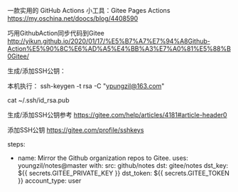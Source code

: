 
一款实用的 GitHub Actions 小工具：Gitee Pages Actions
https://my.oschina.net/doocs/blog/4408590



巧用GithubAction同步代码到Gitee
http://yikun.github.io/2020/01/17/%E5%B7%A7%E7%94%A8Github-Action%E5%90%8C%E6%AD%A5%E4%BB%A3%E7%A0%81%E5%88%B0Gitee/


生成/添加SSH公钥：

本机执行：
ssh-keygen -t rsa -C "ypungzil@163.com" 

cat ~/.ssh/id_rsa.pub


生成/添加SSH公钥参考
https://gitee.com/help/articles/4181#article-header0


添加SSH公钥
https://gitee.com/profile/sshkeys


steps:
- name: Mirror the Github organization repos to Gitee.
  uses: youngzil/notes@master
  with:
    src: github/notes
    dst: gitee/notes
    dst_key: ${{ secrets.GITEE_PRIVATE_KEY }}
    dst_token: ${{ secrets.GITEE_TOKEN }}
    account_type: user





